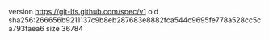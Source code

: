 version https://git-lfs.github.com/spec/v1
oid sha256:266656b9211137c9b8eb287683e8882fca544c9695fe778a528cc5ca793faea6
size 36784
